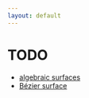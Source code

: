 ```yaml
---
layout: default
---
```


TODO
======
* [algebraic surfaces](./surfaces.html)
* [Bézier surface](./bezier.html)
